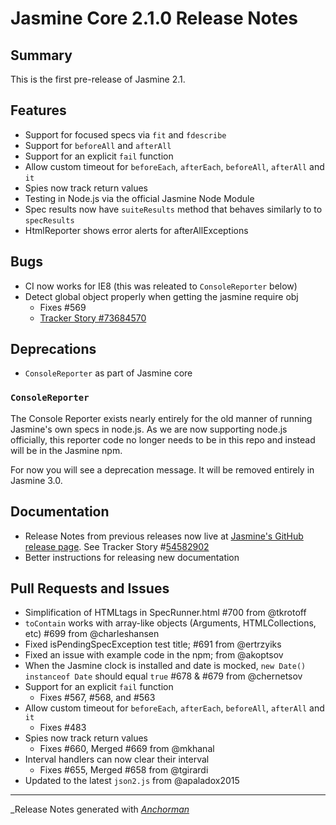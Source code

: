# Jasmine Core 2.1.0 Release Notes

## Summary

This is the first pre-release of Jasmine 2.1.

## Features

- Support for focused specs via `fit` and `fdescribe`
- Support for `beforeAll` and `afterAll`
- Support for an explicit `fail` function
- Allow custom timeout for `beforeEach`, `afterEach`, `beforeAll`, `afterAll` and `it`
- Spies now track return values
- Testing in Node.js via the official Jasmine Node Module
- Spec results now have `suiteResults` method that behaves similarly to to `specResults`
- HtmlReporter shows error alerts for afterAllExceptions


## Bugs

- CI now works for IE8 (this was releated to `ConsoleReporter` below)
- Detect global object properly when getting the jasmine require obj
  - Fixes #569
  - [Tracker Story #73684570](http://www.pivotaltracker.com/story/73684570)

## Deprecations

- `ConsoleReporter` as part of Jasmine core

### `ConsoleReporter`

The Console Reporter exists nearly entirely for the old manner of running Jasmine's own specs in node.js. As we are now supporting node.js officially, this reporter code no longer needs to be in this repo and instead will be in the Jasmine npm.

For now you will see a deprecation message. It will be removed entirely in Jasmine 3.0.

## Documentation

- Release Notes from previous releases now live at [Jasmine's GitHub release page][releases]. See Tracker Story #[54582902][tracker_1]
- Better instructions for releasing new documentation

[releases]: https://github.com/pivotal/jasmine/releases
[tracker_1]: http://www.pivotaltracker.com/story/54582902


## Pull Requests and Issues

- Simplification of HTMLtags in SpecRunner.html #700 from @tkrotoff
- `toContain` works with array-like objects (Arguments, HTMLCollections, etc) #699 from @charleshansen
- Fixed isPendingSpecException test title; #691 from @ertrzyiks
- Fixed an issue with example code in the npm; from @akoptsov
- When the Jasmine clock is installed and date is mocked, `new Date() instanceof Date` should equal `true` #678 & #679 from @chernetsov
- Support for an explicit `fail` function
  - Fixes #567, #568, and #563
- Allow custom timeout for `beforeEach`, `afterEach`, `beforeAll`, `afterAll` and `it`
  - Fixes #483
- Spies now track return values
  - Fixes #660, Merged #669 from @mkhanal
- Interval handlers can now clear their interval
  - Fixes #655, Merged #658 from @tgirardi
- Updated to the latest `json2.js` from @apaladox2015

------

_Release Notes generated with _[Anchorman](http://github.com/infews/anchorman)_

